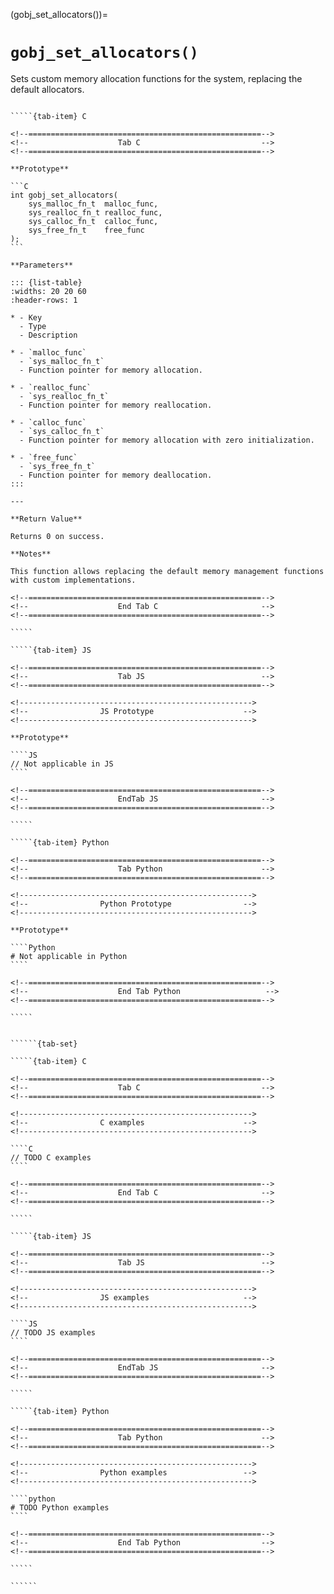 <!-- ============================================================== -->
(gobj_set_allocators())=
# `gobj_set_allocators()`
<!-- ============================================================== -->

Sets custom memory allocation functions for the system, replacing the default allocators.

<!------------------------------------------------------------>
<!--                    Prototypes                          -->
<!------------------------------------------------------------>

``````{tab-set}

`````{tab-item} C

<!--====================================================-->
<!--                    Tab C                           -->
<!--====================================================-->

**Prototype**

```C
int gobj_set_allocators(
    sys_malloc_fn_t  malloc_func,
    sys_realloc_fn_t realloc_func,
    sys_calloc_fn_t  calloc_func,
    sys_free_fn_t    free_func
);
```

**Parameters**

::: {list-table}
:widths: 20 20 60
:header-rows: 1

* - Key
  - Type
  - Description

* - `malloc_func`
  - `sys_malloc_fn_t`
  - Function pointer for memory allocation.

* - `realloc_func`
  - `sys_realloc_fn_t`
  - Function pointer for memory reallocation.

* - `calloc_func`
  - `sys_calloc_fn_t`
  - Function pointer for memory allocation with zero initialization.

* - `free_func`
  - `sys_free_fn_t`
  - Function pointer for memory deallocation.
:::

---

**Return Value**

Returns 0 on success.

**Notes**

This function allows replacing the default memory management functions with custom implementations.

<!--====================================================-->
<!--                    End Tab C                       -->
<!--====================================================-->

`````

`````{tab-item} JS

<!--====================================================-->
<!--                    Tab JS                          -->
<!--====================================================-->

<!---------------------------------------------------->
<!--                JS Prototype                    -->
<!---------------------------------------------------->

**Prototype**

````JS
// Not applicable in JS
````

<!--====================================================-->
<!--                    EndTab JS                       -->
<!--====================================================-->

`````

`````{tab-item} Python

<!--====================================================-->
<!--                    Tab Python                      -->
<!--====================================================-->

<!---------------------------------------------------->
<!--                Python Prototype                -->
<!---------------------------------------------------->

**Prototype**

````Python
# Not applicable in Python
````

<!--====================================================-->
<!--                    End Tab Python                   -->
<!--====================================================-->

`````

``````

<!------------------------------------------------------------>
<!--                    Examples                            -->
<!------------------------------------------------------------>

```````{dropdown} Examples

``````{tab-set}

`````{tab-item} C

<!--====================================================-->
<!--                    Tab C                           -->
<!--====================================================-->

<!---------------------------------------------------->
<!--                C examples                      -->
<!---------------------------------------------------->

````C
// TODO C examples
````

<!--====================================================-->
<!--                    End Tab C                       -->
<!--====================================================-->

`````

`````{tab-item} JS

<!--====================================================-->
<!--                    Tab JS                          -->
<!--====================================================-->

<!---------------------------------------------------->
<!--                JS examples                     -->
<!---------------------------------------------------->

````JS
// TODO JS examples
````

<!--====================================================-->
<!--                    EndTab JS                       -->
<!--====================================================-->

`````

`````{tab-item} Python

<!--====================================================-->
<!--                    Tab Python                      -->
<!--====================================================-->

<!---------------------------------------------------->
<!--                Python examples                 -->
<!---------------------------------------------------->

````python
# TODO Python examples
````

<!--====================================================-->
<!--                    End Tab Python                  -->
<!--====================================================-->

`````

``````

```````

